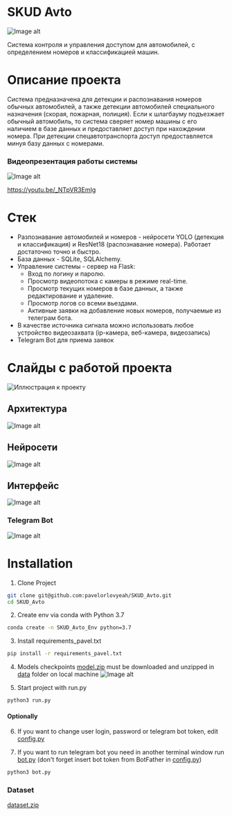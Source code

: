 # SKUD Avto
![Image alt](https://github.com/pavelorlovyeah/SKUD_Avto/blob/master/static/readme/img_7.png)

Система контроля и управления доступом для автомобилей, с определением номеров и классификацией машин.

# Описание проекта
Система предназначена для детекции и распознавания номеров обычных автомобилей, а также детекции автомобилей специального назначения (скорая, пожарная, полиция).
Если к шлагбауму подъезжает обычный автомобиль, то система сверяет номер машины с его наличием в базе данных и предоставляет доступ при нахождении номера.
При детекции спецавтотранспорта доступ предоставляется минуя базу данных с номерами.

### Видеопрезентация работы системы
![Image alt](https://github.com/pavelorlovyeah/SKUD_Avto/blob/master/static/readme/img_6.png)

https://youtu.be/_NTpVR3EmIg

# Стек
- Разпознавание автомобилей и номеров - нейросети YOLO (детекция и классификация) и ResNet18 (распознавание номера). Работает достаточно точно и быстро.
- База данных - SQLite, SQLAlchemy.
- Управление системы - сервер  на Flask:
  * Вход по логину и паролю.
  * Просмотр видеопотока с камеры в режиме real-time.
  * Просмотр текущих номеров в базе данных, а также редактирование и удаление.
  * Просмотр логов со всеми вьездами.
  * Активные заявки на добавление новых номеров, получаемые из телеграм бота.
- В качестве источника сигнала можно использовать любое устройство видеозахвата (ip-камера, веб-камера, видеозапись)
- Telegram Bot для приема заявок

# Слайды с работой проекта
![Иллюстрация к проекту](https://github.com/pavelorlovyeah/SKUD_Avto/blob/master/static/readme/img_2.png)

## Архитектура
![Image alt](https://github.com/pavelorlovyeah/SKUD_Avto/blob/master/static/readme/img_3.png)

## Нейросети
![Image alt](https://github.com/pavelorlovyeah/SKUD_Avto/blob/master/static/readme/img_4.png)

## Интерфейс
![Image alt](https://github.com/pavelorlovyeah/SKUD_Avto/blob/master/static/readme/img_5.png)

### Telegram Bot
![Image alt](https://github.com/pavelorlovyeah/SKUD_Avto/blob/master/static/readme/img_8.png)

# Installation
1. Clone Project
```bash
git clone git@github.com:pavelorlovyeah/SKUD_Avto.git
cd SKUD_Avto
```
2. Create env via conda with Python 3.7
```bash
conda create -n SKUD_Avto_Env python=3.7
```
3. Install requirements_pavel.txt
```bash
pip install -r requirements_pavel.txt
```
4. Models checkpoints
[model.zip](https://drive.google.com/drive/folders/1oWJkOWIZlKSHBMND4An9UUTg4jEGXund?usp=sharing) 
must be downloaded and unzipped in [data](https://github.com/pavelorlovyeah/SKUD_Avto/tree/master/data) folder on local machine
![Image alt](https://github.com/pavelorlovyeah/SKUD_Avto/blob/master/static/readme/img_1.png)

5. Start project with run.py
```bash
python3 run.py
```

#### Optionally

6. If you want to change user login, password or telegram bot token, edit [config.py](https://github.com/pavelorlovyeah/SKUD_Avto/blob/master/config.py)

7. If you want to run telegram bot you need in another terminal window run [bot.py](https://github.com/pavelorlovyeah/SKUD_Avto/blob/master/bot.py) (don't forget insert bot token from BotFather in [config.py](https://github.com/pavelorlovyeah/SKUD_Avto/blob/master/config.py))
```bash
python3 bot.py
```
 ### Dataset
 [dataset.zip](https://drive.google.com/drive/folders/1oWJkOWIZlKSHBMND4An9UUTg4jEGXund?usp=sharing) 
